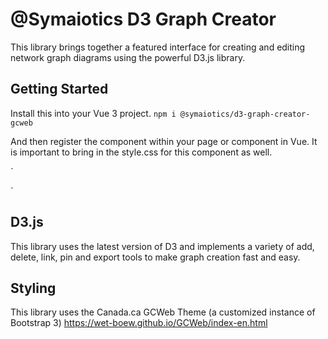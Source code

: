 # @Symaiotics D3 Graph Creator
This library brings together a featured interface for creating and editing network graph diagrams using the powerful D3.js library.

## Getting Started

Install this into your Vue 3 project.
`npm i @symaiotics/d3-graph-creator-gcweb`

And then register the component within your page or component in Vue.
It is important to bring in the style.css for this component as well.

`
<script setup>
//Import the component and the style sheet used by that component to get its custom styling
import D3GC from '@symaiotics/d3-graph-creator-gcweb'
import '@symaiotics/d3-graph-creator-gcweb/dist/style.css';
</script>

<template>
  <D3GC title="Main Title" />
</template>
`

## D3.js
This library uses the latest version of D3 and implements a variety of add, delete, link, pin and export tools to make graph creation fast and easy.

## Styling
This library uses the Canada.ca GCWeb Theme (a customized instance of Bootstrap 3)
https://wet-boew.github.io/GCWeb/index-en.html

